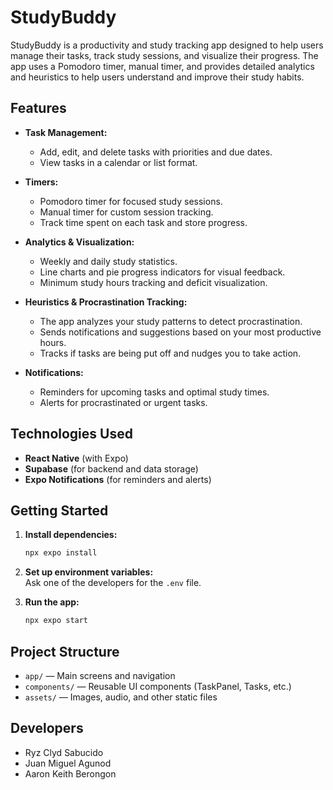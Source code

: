 # StudyBuddy

StudyBuddy is a productivity and study tracking app designed to help users manage their tasks, track study sessions, and visualize their progress. The app uses a Pomodoro timer, manual timer, and provides detailed analytics and heuristics to help users understand and improve their study habits.

## Features

- **Task Management:**  
  - Add, edit, and delete tasks with priorities and due dates.
  - View tasks in a calendar or list format.

- **Timers:**  
  - Pomodoro timer for focused study sessions.
  - Manual timer for custom session tracking.
  - Track time spent on each task and store progress.

- **Analytics & Visualization:**  
  - Weekly and daily study statistics.
  - Line charts and pie progress indicators for visual feedback.
  - Minimum study hours tracking and deficit visualization.

- **Heuristics & Procrastination Tracking:**  
  - The app analyzes your study patterns to detect procrastination.
  - Sends notifications and suggestions based on your most productive hours.
  - Tracks if tasks are being put off and nudges you to take action.

- **Notifications:**  
  - Reminders for upcoming tasks and optimal study times.
  - Alerts for procrastinated or urgent tasks.

## Technologies Used

- **React Native** (with Expo)
- **Supabase** (for backend and data storage)
- **Expo Notifications** (for reminders and alerts)

## Getting Started

1. **Install dependencies:**
   ```sh
   npx expo install
   ```
2. **Set up environment variables:**  
   Ask one of the developers for the `.env` file.

3. **Run the app:**
   ```sh
   npx expo start
   ```

## Project Structure

- `app/` — Main screens and navigation
- `components/` — Reusable UI components (TaskPanel, Tasks, etc.)
- `assets/` — Images, audio, and other static files

## Developers

- Ryz Clyd Sabucido
- Juan Miguel Agunod
- Aaron Keith Berongon
